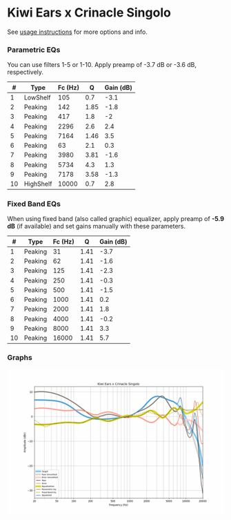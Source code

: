 # Kiwi Ears x Crinacle Singolo
See [usage instructions](https://github.com/jaakkopasanen/AutoEq#usage) for more options and info.

### Parametric EQs
You can use filters 1-5 or 1-10. Apply preamp of -3.7 dB or -3.6 dB, respectively.

|   # | Type      |   Fc (Hz) |    Q |   Gain (dB) |
|-----|-----------|-----------|------|-------------|
|   1 | LowShelf  |       105 | 0.7  |        -3.1 |
|   2 | Peaking   |       142 | 1.85 |        -1.8 |
|   3 | Peaking   |       417 | 1.8  |        -2   |
|   4 | Peaking   |      2296 | 2.6  |         2.4 |
|   5 | Peaking   |      7164 | 1.46 |         3.5 |
|   6 | Peaking   |        63 | 2.1  |         0.3 |
|   7 | Peaking   |      3980 | 3.81 |        -1.6 |
|   8 | Peaking   |      5734 | 4.3  |         1.3 |
|   9 | Peaking   |      7178 | 3.58 |        -1.3 |
|  10 | HighShelf |     10000 | 0.7  |         2.8 |

### Fixed Band EQs
When using fixed band (also called graphic) equalizer, apply preamp of **-5.9 dB** (if available) and set gains manually with these parameters.

|   # | Type    |   Fc (Hz) |    Q |   Gain (dB) |
|-----|---------|-----------|------|-------------|
|   1 | Peaking |        31 | 1.41 |        -3.7 |
|   2 | Peaking |        62 | 1.41 |        -1.6 |
|   3 | Peaking |       125 | 1.41 |        -2.3 |
|   4 | Peaking |       250 | 1.41 |        -0.3 |
|   5 | Peaking |       500 | 1.41 |        -1.5 |
|   6 | Peaking |      1000 | 1.41 |         0.2 |
|   7 | Peaking |      2000 | 1.41 |         1.8 |
|   8 | Peaking |      4000 | 1.41 |        -0.2 |
|   9 | Peaking |      8000 | 1.41 |         3.3 |
|  10 | Peaking |     16000 | 1.41 |         5.7 |

### Graphs
![](./Kiwi%20Ears%20x%20Crinacle%20Singolo.png)

